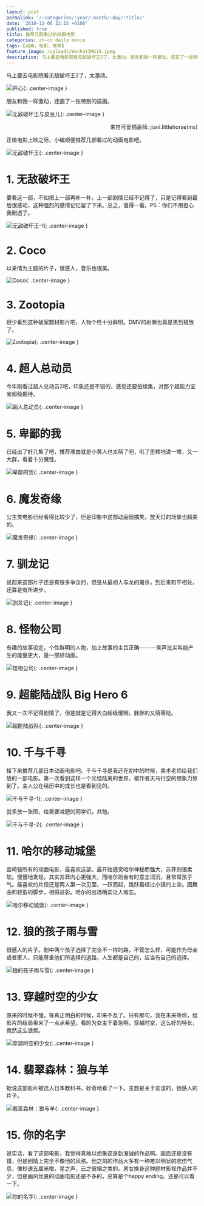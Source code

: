 ```yaml
---
layout: post
permalink: '/:categories/:year/:month/:day/:title/'
date: '2018-12-06 22:15 +0100'
published: true
title: 推荐几部看过的动画电影
categories: zh-cn daily movie
tags: [动画，电影，推荐]
feature_image: /uploads/WechatIMG18.jpeg
description: 马上要去电影院看无敌破坏王2了，太激动。朋友和我一样激动，还花了一张特别的插画。正值电影上映之际，小编顺便推荐几部看过的动画电影吧。
---
```

马上要去电影院看无敌破坏王2了，太激动。

![开心]({{site.baseurl}}/uploads/huangren.gif){: .center-image }

朋友和我一样激动，还画了一张特别的插画。

![无敌破坏王与皮豆儿]({{site.baseurl}}/uploads/WechatIMG18.jpeg){: .center-image }
<p align="right">来自可爱插画师: jiani.littlehorse(ins)</p>

正值电影上映之际，小编顺便推荐几部看过的动画电影吧。

![无敌破坏王]({{site.baseurl}}/uploads/0.jpeg){: .center-image }

# 1. 无敌破坏王

要看这一部，不如把上一部再补一补。上一部剧情已经不记得了，只是记得看到最后很感动，这种强烈的感情记忆留了下来。总之，值得一看。PS：你们不用担心我剧透了。

![无敌破坏王-1]({{site.baseurl}}/uploads/0-1.jpeg){: .center-image }

# 2. Coco

以亲情为主题的片子，很感人，音乐也很美。

![Coco]({{site.baseurl}}/uploads/p13930352_v_v8_ac.jpg){: .center-image }


# 3. Zootopia

很少看到这种破案题材影片吧，人物个性十分鲜明。DMV的树懒也真是黑到极致了。

![Zootopia]({{site.baseurl}}/uploads/movie_poster_zootopia_866a1bf2.jpeg){: .center-image }


# 4. 超人总动员

今年刚看过超人总动员2吧，印象还是不错的，感觉还要拍续集，对那个超能力宝宝超级期待。

![超人总动员]({{site.baseurl}}/uploads/147036058973587100_a580xH.jpeg){: .center-image }


# 5. 卑鄙的我

已经出了好几集了吧，推荐理由就是小黄人也太萌了吧，叽了歪赖地说一堆，又一大群，看着十分魔性。

![卑鄙的我]({{site.baseurl}}/uploads/200247.20519114_o.jpg){: .center-image }


# 6. 魔发奇缘

公主类电影已经看得比较少了，但是印象中这部动画很搞笑。放天灯的场景也超美的。

![魔发奇缘]({{site.baseurl}}/uploads/20160217114001946-new.jpg){: .center-image }


# 7. 驯龙记

说起来这部片子还是有很多争议的，但是从最初人与龙的屠杀，到后来和平相处，还算是有所进步。

![驯龙记]({{site.baseurl}}/uploads/how-to-train-your-dragon-52e51b103a03e.jpg){: .center-image }


# 8. 怪物公司

有趣的故事设定，个性鲜明的人物，加上故事的主旨正确-------笑声比尖叫能产生的能量更大，是一部好动画。

![怪物公司]({{site.baseurl}}/uploads/monstersinc-allcharacters.jpg){: .center-image }


# 9. 超能陆战队 Big Hero 6

我又一次不记得剧情了，但是就是记得大白超级暖啊。胖胖的又萌萌哒。

![超能陆战队]({{site.baseurl}}/uploads/screenshot-i.kinja-img.com-2018.12.06-22-31-09.png){: .center-image }


# 10. 千与千寻

接下来推荐几部日本动画电影吧。千与千寻是我还在初中的时候，美术老师给我们放的一部电影。第一次看到这样一个光怪陆离的世界，被作者天马行空的想象力惊到了。主人公在经历中的成长也是看到见的。

![千与千寻-1]({{site.baseurl}}/uploads/201703140949280afoMYBi4LX1dvPD.jpg){: .center-image }

就多放一张图，给需要减肥的同学们，共勉。

![千与千寻-2]({{site.baseurl}}/uploads/e850352ac65c10388e0a787ab3119313b07e8916.jpg){: .center-image }

# 11. 哈尔的移动城堡

宫崎骏所有的动画电影，最喜欢这部。最开始感觉哈尔神秘而强大，苏菲则很柔软。慢慢地发现，其实苏菲内心更强大，而哈尔则会有时意志消沉，且常常孩子气。最喜欢的片段还是两人第一次见面，一跃而起，跳跃着经过小镇的上空。圆舞曲和轻盈的脚步，相得益彰。哈尔的出场确实让人难忘。

![哈尔移动城堡]({{site.baseurl}}/uploads/Howls-Moving-Castle-A6-Post-Card-Museum-Collection.jpg){: .center-image }


# 12. 狼的孩子雨与雪

很感人的片子。剧中两个孩子选择了完全不一样的路，不管怎么样，可能作为母亲或者家人，只能尊重他们所选择的道路，人生都是自己的，应当有自己的选择。

![狼的孩子雨与雪]({{site.baseurl}}/uploads/maxresdefault.jpg){: .center-image }


# 13. 穿越时空的少女

原来的时候不懂，等真正明白的时候，却来不及了。只有那句，我在未来等你，给影片的结局带来了一点点希望。看的为女主干着急啊，穿越时空，这么好的特长，竟然这么浪费。

![穿越时空的少女]({{site.baseurl}}/uploads/1P316201606-1419-0.jpg){: .center-image }


# 14. 翡翠森林：狼与羊

据说这部影片被选入日本教科书，好奇地看了一下。主题是关于友谊的，很感人的片子。

![翡翠森林：狼与羊]({{site.baseurl}}/uploads/1330840294-3526305110.jpg){: .center-image }

# 15. 你的名字

说实话，看了这部电影，我觉得真难以想象这是新海诚的作品啊。画面还是没有错，但是剧情上完全不像他的风格。他之前的作品大多有一种难以明状的悲伤气息，像秒速五厘米啦，星之声，云之彼端之类的。男女换身这种题材影视作品并不少，但是画风优良的动画电影还是不多的，总算是个happy ending，还是可以看一下。

![你的名字]({{site.baseurl}}/uploads/unnamed2028129_XJJpP_1200x0.jpg){: .center-image }
